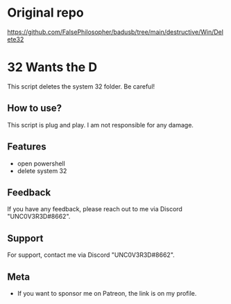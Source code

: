 # Original repo
https://github.com/FalsePhilosopher/badusb/tree/main/destructive/Win/Delete32

# 32 Wants the D

This script deletes the system 32 folder. Be careful!




## How to use?

This script is plug and play. I am not responsible for any damage.




## Features

- open powershell
- delete system 32





## Feedback

If you have any feedback, please reach out to me via Discord "UNC0V3R3D#8662".






## Support

For support, contact me via  Discord "UNC0V3R3D#8662".


## Meta


- If you want to sponsor me on Patreon, the link is on my profile.


